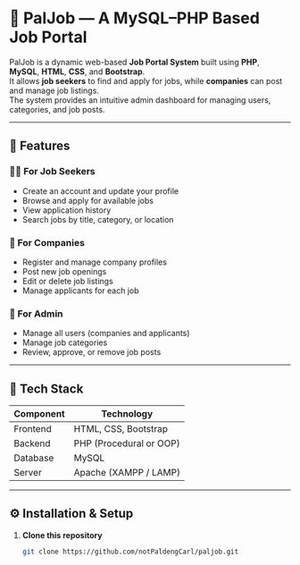 # 💼 PalJob — A MySQL–PHP Based Job Portal

PalJob is a dynamic web-based **Job Portal System** built using **PHP**, **MySQL**, **HTML**, **CSS**, and **Bootstrap**.  
It allows **job seekers** to find and apply for jobs, while **companies** can post and manage job listings.  
The system provides an intuitive admin dashboard for managing users, categories, and job posts.

---

## 🚀 Features

### 👩‍💼 For Job Seekers
- Create an account and update your profile  
- Browse and apply for available jobs  
- View application history  
- Search jobs by title, category, or location  

### 🏢 For Companies
- Register and manage company profiles  
- Post new job openings  
- Edit or delete job listings  
- Manage applicants for each job  

### 🔧 For Admin
- Manage all users (companies and applicants)  
- Manage job categories  
- Review, approve, or remove job posts  

---

## 🧱 Tech Stack

| Component | Technology |
|------------|-------------|
| Frontend | HTML, CSS, Bootstrap |
| Backend | PHP (Procedural or OOP) |
| Database | MySQL |
| Server | Apache (XAMPP / LAMP) |

---

## ⚙️ Installation & Setup

1. **Clone this repository**
   ```bash
   git clone https://github.com/notPaldengCarl/paljob.git

